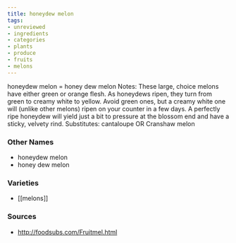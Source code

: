 ```yaml
---
title: honeydew melon
tags:
- unreviewed
- ingredients
- categories
- plants
- produce
- fruits
- melons
---
```

honeydew melon = honey dew melon Notes: These large, choice melons have either green or orange flesh. As honeydews ripen, they turn from green to creamy white to yellow. Avoid green ones, but a creamy white one will (unlike other melons) ripen on your counter in a few days. A perfectly ripe honeydew will yield just a bit to pressure at the blossom end and have a sticky, velvety rind. Substitutes: cantaloupe OR Cranshaw melon

### Other Names

* honeydew melon
* honey dew melon

### Varieties

* [[melons]]

### Sources
* http://foodsubs.com/Fruitmel.html
